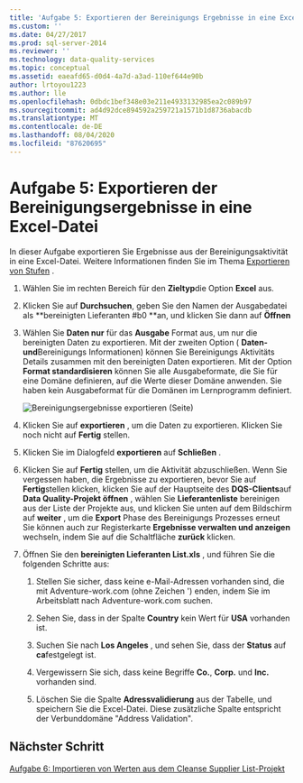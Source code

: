 ```yaml
---
title: 'Aufgabe 5: Exportieren der Bereinigungs Ergebnisse in eine Excel-Datei | Microsoft-Dokumentation'
ms.custom: ''
ms.date: 04/27/2017
ms.prod: sql-server-2014
ms.reviewer: ''
ms.technology: data-quality-services
ms.topic: conceptual
ms.assetid: eaeafd65-d0d4-4a7d-a3ad-110ef644e90b
author: lrtoyou1223
ms.author: lle
ms.openlocfilehash: 0dbdc1bef348e03e211e4933132985ea2c089b97
ms.sourcegitcommit: ad4d92dce894592a259721a1571b1d8736abacdb
ms.translationtype: MT
ms.contentlocale: de-DE
ms.lasthandoff: 08/04/2020
ms.locfileid: "87620695"
---
```

# <a name="task-5-exporting-cleansing-results-to-an-excel-file"></a>Aufgabe 5: Exportieren der Bereinigungsergebnisse in eine Excel-Datei
  In dieser Aufgabe exportieren Sie Ergebnisse aus der Bereinigungsaktivität in eine Excel-Datei. Weitere Informationen finden Sie im Thema [Exportieren von Stufen](https://msdn.microsoft.com/library/hh213061.aspx#Export) .  
  
1.  Wählen Sie im rechten Bereich für den **Zieltyp**die Option **Excel** aus.  
  
2.  Klicken Sie auf **Durchsuchen**, geben Sie den Namen der Ausgabedatei als **bereinigten Lieferanten #b0 **an, und klicken Sie dann auf **Öffnen**  
  
3.  Wählen Sie **Daten nur** für das **Ausgabe** Format aus, um nur die bereinigten Daten zu exportieren. Mit der zweiten Option ( **Daten-und**Bereinigungs Informationen) können Sie Bereinigungs Aktivitäts Details zusammen mit den bereinigten Daten exportieren. Mit der Option **Format standardisieren** können Sie alle Ausgabeformate, die Sie für eine Domäne definieren, auf die Werte dieser Domäne anwenden. Sie haben kein Ausgabeformat für die Domänen im Lernprogramm definiert.  
  
     ![Bereinigungsergebnisse exportieren (Seite)](../../2014/tutorials/media/et-exportingcleansingresultstoanexcelfile.jpg "Bereinigungsergebnisse exportieren (Seite)")  
  
4.  Klicken Sie auf **exportieren** , um die Daten zu exportieren. Klicken Sie noch nicht auf **Fertig** stellen.  
  
5.  Klicken Sie im Dialogfeld **exportieren** auf **Schließen** .  
  
6.  Klicken Sie auf **Fertig** stellen, um die Aktivität abzuschließen. Wenn Sie vergessen haben, die Ergebnisse zu exportieren, bevor Sie auf **Fertig**stellen klicken, klicken Sie auf der Hauptseite des **DQS-Clients**auf **Data Quality-Projekt öffnen** , wählen Sie **Lieferantenliste** bereinigen aus der Liste der Projekte aus, und klicken Sie unten auf dem Bildschirm auf **weiter** , um die **Export** Phase des Bereinigungs Prozesses erneut Sie können auch zur Registerkarte **Ergebnisse verwalten und anzeigen** wechseln, indem Sie auf die Schaltfläche **zurück** klicken.  
  
7.  Öffnen Sie den **bereinigten Lieferanten List.xls** , und führen Sie die folgenden Schritte aus:  
  
    1.  Stellen Sie sicher, dass keine e-Mail-Adressen vorhanden sind, die mit Adventure-work.com (ohne Zeichen ') enden, indem Sie im Arbeitsblatt nach Adventure-work.com suchen.  
  
    2.  Sehen Sie, dass in der Spalte **Country** kein Wert für **USA** vorhanden ist.  
  
    3.  Suchen Sie nach **Los Angeles** , und sehen Sie, dass der **Status** auf **ca**festgelegt ist.  
  
    4.  Vergewissern Sie sich, dass keine Begriffe **Co.**, **Corp.** und **Inc.** vorhanden sind.  
  
    5.  Löschen Sie die Spalte **Adressvalidierung** aus der Tabelle, und speichern Sie die Excel-Datei. Diese zusätzliche Spalte entspricht der Verbunddomäne "Address Validation".  
  
## <a name="next-step"></a>Nächster Schritt  
 [Aufgabe 6: Importieren von Werten aus dem Cleanse Supplier List-Projekt](../../2014/tutorials/task-6-importing-values-from-the-cleanse-supplier-list-project.md)  
  
  
